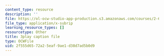 ```yaml
---
content_type: resource
description: ''
file: https://ol-ocw-studio-app-production.s3.amazonaws.com/courses/2-627-fundamentals-of-photovoltaics-fall-2013/2f555d6572a25eaf9ae1d38d7ad5b0d9_hewgCK5oZAo.vtt
file_type: application/x-subrip
learning_resource_types: []
resourcetype: Other
title: 3play caption file
type: OCWFile
uid: 2f555d65-72a2-5eaf-9ae1-d38d7ad5b0d9
---
```

